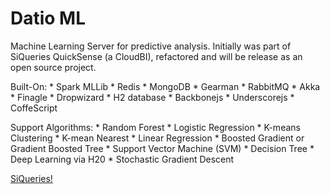 # Datio ML

Machine Learning Server for predictive analysis.
Initially was part of SiQueries QuickSense (a CloudBI), refactored and will be release as an open source project.

Built-On:
    * Spark MLLib
    * Redis
    * MongoDB
    * Gearman
    * RabbitMQ
    * Akka
    * Finagle
    * Dropwizard
    * H2 database
    * Backbonejs
    * Underscorejs
    * CoffeScript


Support Algorithms:
    * Random Forest
    * Logistic Regression
    * K-means Clustering
    * K-mean Nearest
    * Linear Regression
    * Boosted Gradient or Gradient Boosted Tree
    * Support Vector Machine (SVM)
    * Decision Tree
    * Deep Learning via H20
    * Stochastic Gradient Descent

[SiQueries!](https://siqueries.com)
